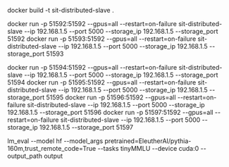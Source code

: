 docker build -t sit-distributed-slave .

docker run -p 51592:51592 --gpus=all --restart=on-failure sit-distributed-slave --ip 192.168.1.5 --port 5000 --storage_ip 192.168.1.5 --storage_port 51592
docker run -p 51593:51592 --gpus=all --restart=on-failure sit-distributed-slave --ip 192.168.1.5 --port 5000 --storage_ip 192.168.1.5 --storage_port 51593

docker run -p 51594:51592 --gpus=all --restart=on-failure sit-distributed-slave --ip 192.168.1.5 --port 5000 --storage_ip 192.168.1.5 --storage_port 51594
docker run -p 51595:51592 --gpus=all --restart=on-failure sit-distributed-slave --ip 192.168.1.5 --port 5000 --storage_ip 192.168.1.5 --storage_port 51595
docker run -p 51596:51592 --gpus=all --restart=on-failure sit-distributed-slave --ip 192.168.1.5 --port 5000 --storage_ip 192.168.1.5 --storage_port 51596
docker run -p 51597:51592 --gpus=all --restart=on-failure sit-distributed-slave --ip 192.168.1.5 --port 5000 --storage_ip 192.168.1.5 --storage_port 51597

lm_eval --model hf --model_args pretrained=EleutherAI/pythia-160m,trust_remote_code=True --tasks tinyMMLU --device cuda:0 --output_path output